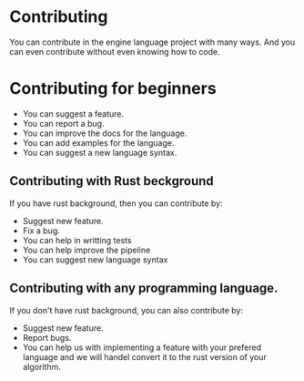 # Contributing

You can contribute in the engine language project with many ways. And you can even contribute without even knowing how to code.


# Contributing for beginners
* You can suggest a feature.
* You can report a bug.
* You can improve the docs for the language.
* You can add examples for the language.
* You can suggest a new language syntax.


## Contributing with Rust beckground
If you have rust background, then you can contribute by:
* Suggest new feature.
* Fix a bug.
* You can help in writting tests
* You can help improve the pipeline
* You can suggest new language syntax


## Contributing with any programming language.
If you don't have rust background, you can also contribute by:
* Suggest new feature.
* Report bugs.
* You can help us with implementing a feature with your prefered language and we will handel convert it to the rust version of your algorithm.
